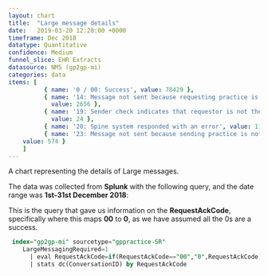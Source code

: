 ```yaml
---
layout: chart
title:  "Large message details"
date:   2019-03-20 12:28:00 +0000
timeframe: Dec 2018
datatype: Quantitative
confidence: Medium
funnel_slice: EHR Extracts
datasource: NMS (gp2gp-mi)
categories: data
items: [ 
          { name: '0 / 00: Success', value: 78429 },
          { name: '14: Message not sent because requesting practice is not large message compliant',
            value: 2656 },
          { name: '19: Sender check indicates that requestor is not the patients current health care provider',
            value: 24 },
          { name: '20: Spine system responded with an error', value: 116 },
          { name: '23: Message not sent because sending practice is not large message compliant',
    value: 574 } 
    ]
---
```

A chart representing the details of Large messages.

The data was collected from **Splunk** with the following query, and the date range was **1st-31st December 2018**:

This is the query that gave us information on the **RequestAckCode**, specifically where this maps **00** to **0**, as we have assumed all the 0s are a success.
```sql
 index="gp2gp-mi" sourcetype="gppractice-SR"
    LargeMessagingRequired=1
      | eval RequestAckCode=if(RequestAckCode=="00","0",RequestAckCode)
      | stats dc(ConversationID) by RequestAckCode
```
